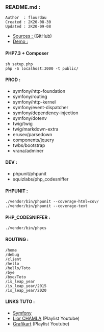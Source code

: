 ### README.md :
    Author  : flourdau
    Created : 2K20-08-30
    Updated : 2K20-09-08


* [Sources : ](https://github.com/flourdau/FrameworkPHP) (GitHub)
* [Demo : ](https://frameworkphp-demo.positive-link.net)


#### PHP7.3 + Composer
    sh setup.php
    php -S localhost:3000 -t public/


#### PROD :
* symfony/http-foundation
* symfony/routing
* symfony/http-kernel
* symfony/event-dispatcher
* symfony/dependency-injection
* symfony/dotenv
* twig/twig
* twig/markdown-extra
* erusev/parsedown
* components/jquery
* twbs/bootstrap
* vrana/adminer

#### DEV :
* phpunit/phpunit
* squizlabs/php_codesniffer


#### PHPUNIT :
    ./vendor/bin/phpunit --coverage-html=cov/
    ./vendor/bin/phpunit --coverage-text


#### PHP_CODESNIFFER :
    ./vendor/bin/phpcs


#### ROUTING :
    /home
    /debug
    /client
    /hello
    /hello/Toto
    /bye
    /bye/Toto
    /is_leap_year
    /is_leap_year/2015
    /is_leap_year/2020


#### LINKS TUTO :
* [Symfony](https://symfony.com/doc/current/create_framework/index.html)
* [Lior CHAMLA](https://www.youtube.com/watch?v=RIZiOGjOsQI&list=PLpUhHhXoxrjdk6VgTUrunQNlVZizBU4WF) (Playlist Youtube)
* [Grafikart](https://www.youtube.com/watch?v=2UlpVWI0uFY&list=PLjwdMgw5TTLXP6JWACTxDqun0jJ5_sYvK) (Playlist Youtube)